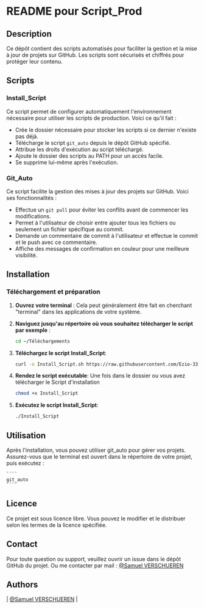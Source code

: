 # README pour Script_Prod

## Description

Ce dépôt contient des scripts automatisés pour faciliter la gestion et la mise à jour de projets sur GitHub. Les scripts sont sécurisés et chiffrés pour protéger leur contenu.

## Scripts

### Install_Script

Ce script permet de configurer automatiquement l'environnement nécessaire pour utiliser les scripts de production. Voici ce qu'il fait :

- Crée le dossier nécessaire pour stocker les scripts si ce dernier n'existe pas déjà.
- Télécharge le script `git_auto` depuis le dépôt GitHub spécifié.
- Attribue les droits d'exécution au script téléchargé.
- Ajoute le dossier des scripts au PATH pour un accès facile.
- Se supprime lui-même après l'exécution.

### Git_Auto

Ce script facilite la gestion des mises à jour des projets sur GitHub. Voici ses fonctionnalités :

- Effectue un `git pull` pour éviter les conflits avant de commencer les modifications.
- Permet à l'utilisateur de choisir entre ajouter tous les fichiers ou seulement un fichier spécifique au commit.
- Demande un commentaire de commit à l'utilisateur et effectue le commit et le push avec ce commentaire.
- Affiche des messages de confirmation en couleur pour une meilleure visibilité.

## Installation

### Téléchargement et préparation

1. **Ouvrez votre terminal** : Cela peut généralement être fait en cherchant "terminal" dans les applications de votre système.

2. **Naviguez jusqu'au répertoire où vous souhaitez télécharger le script par exemple** :
   ```bash
   cd ~/Téléchargements
   ```
3. **Téléchargez le script Install_Script**:
   ```bash
   curl -o Install_Script.sh https://raw.githubusercontent.com/Ezio-33/Script_Prod/master/Install_Script.sh
   ```
4. **Rendez le script exécutable**:
   Une fois dans le dossier ou vous avez télécharger le Script d'installation
   ```bash
   chmod +x Install_Script
   ```
5. **Exécutez le script Install_Script**:
   ```bash
   ./Install_Script
   ```

## Utilisation

Après l'installation, vous pouvez utiliser git_auto pour gérer vos projets.
Assurez-vous que le terminal est ouvert dans le répertoire de votre projet, puis exécutez :

    ````
    git_auto
    ````

## Licence

Ce projet est sous licence libre. Vous pouvez le modifier et le distribuer selon les termes de la licence spécifiée.

## Contact

Pour toute question ou support, veuillez ouvrir un issue dans le dépôt GitHub du projet.
Ou me contacter par mail : [@Samuel VERSCHUEREN](8691@holbertonstudents.com)

## Authors

| [@Samuel VERSCHUEREN](https://github.com/Ezio-33) |
